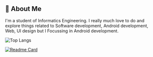 ## 🚀 About Me
I'm a student of Informatics Engineering. I really much love to do and explore things related to Software development, Android development, Web, UI design but I Focussing in Android development.

![Top Langs](https://github-readme-stats.vercel.app/api/top-langs/?username=candzon&layout=compact)

[![Readme Card](https://github-readme-stats.vercel.app/api/pin/?username=candzon&repo=github-readme-stats)](https://github.com/candzon/candzon)












